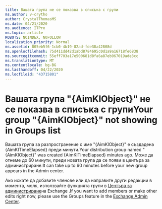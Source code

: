 ```yaml
---
title: Вашата група не се показва в списъка с групи
ms.author: v-crytho
author: CrystalThomasMS
ms.date: 04/21/2020
ms.audience: ITPro
ms.topic: article
ROBOTS: NOINDEX, NOFOLLOW
localization_priority: Normal
ms.assetid: 805eb5f6-1cb0-4b19-82ad-fde38a42808d
ms.openlocfilehash: 75d411dd42d1abd8784695c0d1a9a16718fe6838
ms.sourcegitcommit: 55eff703a17e500681d8fa6a87eb067019ade3cc
ms.translationtype: MT
ms.contentlocale: bg-BG
ms.lasthandoff: 04/22/2020
ms.locfileid: "43715801"
---
```

# <a name="your-group-aimkiobject-not-showing-in-groups-list"></a><span data-ttu-id="793d6-102">Вашата група "{AimKIObject}" не се показва в списъка с групи</span><span class="sxs-lookup"><span data-stu-id="793d6-102">Your group "{AimKIObject}" not showing in Groups list</span></span>

<span data-ttu-id="793d6-103">Вашата група за разпространение с име "{AimKIObject}" е създадена {AimKITimeElapsed} преди минути.</span><span class="sxs-lookup"><span data-stu-id="793d6-103">Your distribution group named "{AimKIObject}" was created {AimKITimeElapsed} minutes ago.</span></span> <span data-ttu-id="793d6-104">Може да отнеме до 60 минути, преди новата група да се появи в центъра за администриране.</span><span class="sxs-lookup"><span data-stu-id="793d6-104">It can take up to 60 minutes before your new group appears in the Admin center.</span></span>
  
<span data-ttu-id="793d6-105">Ако искате да добавите членове или да направите други редакции в момента, моля, използвайте функцията групи в [Центъра за администриране](https://outlook.office365.com/ecp/?rfr=Admin_o365&amp;exsvurl=1&amp;mkt=en-US.aspx)на Exchange .</span><span class="sxs-lookup"><span data-stu-id="793d6-105">If you want to add members or make other edits right now, please use the Groups feature in the [Exchange Admin Center](https://outlook.office365.com/ecp/?rfr=Admin_o365&amp;exsvurl=1&amp;mkt=en-US.aspx).</span></span>
  

